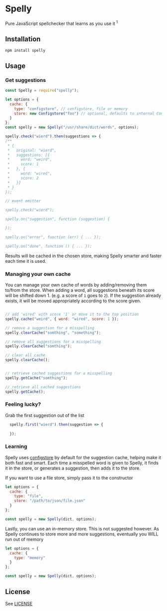 # Spelly

Pure JavaScript spellchecker that learns as you use it <sup>1</sup>

## Installation

```
npm install spelly
```

## Usage

### Get suggestions

```javascript
const Spelly = require("spelly");

let options = {
  cache: {
    type: "configstore", // configstore, file or memory
    store: new Configstore("foo") // optional, defaults to internal Configstore instance under "spelly"
  }
};
const spelly = new Spelly("/usr/share/dict/words", options);

spelly.check("wierd").then(suggestions => {
/**
 * {
 *   original: "wierd",
 *   suggestions: [{
 *     word: "weird",
 *     score: 1
 *   }, {
 *     word: "wired",
 *     score: 2
 *   }]
 * }
});

// event emitter

spelly.check("wierd");

spelly.on("suggestion", function (suggestion) {

});

spelly.on("error", function (err) { ... });

spelly.on("done", function () { ... });
```

Results will be cached in the chosen store, making Spelly smarter and faster each time it is used.

### Managing your own cache

You can manage your own cache of words by adding/removing them to/from the store. When adding a word, all suggestions beneath its score will be shifted down 1. (e.g. a score of `1` goes to `2`). If the suggestion already exists, it will be moved appropriately according to the score given.

```javascript

// add 'wired' with score '1' or move it to the top position
spelly.cache("weird", { word: "wired", score: 1 });

// remove a suggestion for a misspelling
spelly.clearCache("somthing", "something");

// remove all suggestions for a misspelling
spelly.clearCache("somthing");

// clear all cache
spelly.clearCache();


// retrieve cached suggestions for a misspelling
spelly.getCache("somthing");

// retrieve all cached suggestions
spelly.getCache();
```

### Feeling lucky?

Grab the first suggestion out of the list

```javascript
  spelly.first("wierd").then(suggestion => {
  
  });
```

### Learning

Spelly uses [configstore]() by default for the suggestion cache, helping make it both fast and smart. Each time a misspelled word is given to Spelly, it finds it in the store, or generates a suggestion, then adds it to the store.

If you want to use a file store, simply pass it to the constructor

```javascript
let options = {
  cache: {
    type: "file",
    store: "/path/to/json/file.json"
  }
};

const spelly = new Spelly(dict, options);
```

Lastly, you can use an in-memory store. This is not suggested however. As Spelly continues to store more and more suggestions, eventually you WILL run out of memory

```javascript
let options = {
  cache: {
    type: "memory"
  }
};

const spelly = new Spelly(dict, options);
```

## License

See [LICENSE](LICENSE.md)
